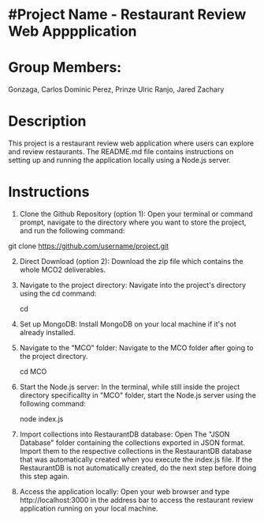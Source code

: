 # #Project Name - Restaurant Review Web Apppplication

# Group Members:

Gonzaga, Carlos Dominic
Perez, Prinze Ulric
Ranjo, Jared Zachary

# Description

This project is a restaurant review web application where users can explore and review restaurants. The README.md file contains instructions on setting up and running the application locally using a Node.js server.

# Instructions

1. Clone the Github Repository (option 1):
   Open your terminal or command prompt, navigate to the directory where you want to store the project, and run the following command:

git clone https://github.com/username/project.git

2. Direct Download (option 2):
   Download the zip file which contains the whole MCO2 deliverables.

3. Navigate to the project directory:
   Navigate into the project's directory using the cd command:

   cd <project directory>

4. Set up MongoDB:
   Install MongoDB on your local machine if it's not already installed.

5. Navigate to the "MCO" folder:
   Navigate to the MCO folder after going to the project directory.

   cd MCO

6. Start the Node.js server:
   In the terminal, while still inside the project directory specificallty in "MCO" folder, start the Node.js server using the following command:

   node index.js

7. Import collections into RestaurantDB database:
   Open The "JSON Database" folder containing the collections exported in JSON format. Import them to the respective collections in the RestaurantDB database that was automatically created when you execute the index.js file. If the RestaurantDB is not automatically created, do the next step before doing this step again.

8. Access the application locally:
   Open your web browser and type http://localhost:3000 in the address bar to access the restaurant review application running on your local machine.

